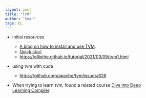 ```yaml
---
layout: post
title: "TVM"
author: "Sean"
tags: DL
---
```


- initial resources 
  - [A blog on how to install and use TVM](https://jishuin.proginn.com/p/763bfbd4ecbd). 
  - [Quick start](https://zhuanlan.zhihu.com/p/443276639)
  - https://elliothe.github.io/tutorial/2021/03/09/tvm1.html
  
- using tvm with cuda 
  - https://github.com/apache/tvm/issues/626 
  
- When trying to learn tvm, found a related course [Dive into Deep Learning Compiler](https://tvm.d2l.ai/index.html).
